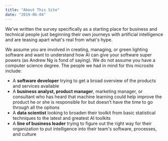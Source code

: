 ```yaml
---
title: "About This Site"
date: "2019-06-04"
---
```


We've written the survey specifically as a starting place for business and technical people just beginning their own journeys with artificial intelligence and are teasing apart what's real from what's hype.

We assume you are involved in creating, managing, or green lighting software and want to understand how AI can give your software super powers (as Andrew Ng is fond of saying). We do not assume you have a computer science degree. The people we had in mind for this microsite include:

- A **software developer** trying to get a broad overview of the products and services available
- A **business analyst, product manager**, marketing manager, or consultant who has heard that machine learning could help improve the product he or she is responsible for but doesn’t have the time to go through all the options
- A **data scientist** looking to broaden their toolkit from basic statistical techniques to the latest and greatest AI toolkits
- A **line of business leader** trying to figure out the right way for their organization to put intelligence into their team's software, processes, and culture
